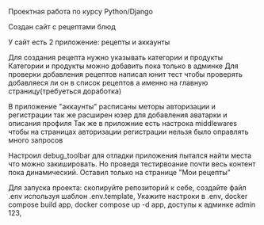 Проектная работа по курсу Python/Django

Создан сайт с рецептами блюд

У сайт есть 2 приложение: рецепты и аккаунты

Для создания рецепта нужно указывать категории и продукты
Категории и продукты можно добавить пока только в админке
Для проверки добавления рецептов написал юнит тест чтобы проверять добавляеся ли он в список рецептов а именно на главную страницу(требуеться доработка)

В приложение "аккаунты"  расписаны меторы авторизации и регистрации так же расширен юзер для добавления аватарки и описания профиля
Так же в приложние есть настрока middlewares чтобы на страницах авторизации регистрации нельзя было оправлять много запросов

Настроил debug_toolbar для отладки приложения пытался найти места что можно закишировать. Но проведя тестирвоание почти весь контент пока динамический. 
Оставил только на странице "Мои рецепты" 

Для запуска проекта: 
скопируйте репозиторий к себе,
создайте файл .env используя шаблон .env.template,
Укажите настроки в .env,
docker compose build app,
docker compose up -d app,
доступы к админке admin 123,




